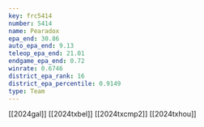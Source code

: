 ```yaml
---
key: frc5414
number: 5414
name: Pearadox
epa_end: 30.86
auto_epa_end: 9.13
teleop_epa_end: 21.01
endgame_epa_end: 0.72
winrate: 0.6746
district_epa_rank: 16
district_epa_percentile: 0.9149
type: Team
---
```

[[2024gal]]
[[2024txbel]]
[[2024txcmp2]]
[[2024txhou]]
